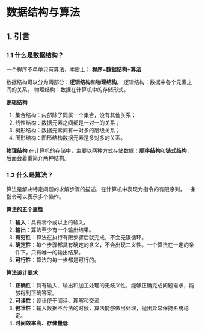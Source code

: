 ﻿# 数据结构与算法
## 1. 引言
### 1.1 什么是数据结构？
一个程序不单单只有算法，本质上：
**程序=数据结构+算法**

数据结构可以分为两部分：**逻辑结构**和**物理结构**。
逻辑结构：数据中各个元素之间的关系。
物理结构：数据在计算机中的存储形式。

**逻辑结构**
1. 集合结构：内部除了同属一个集合，没有其他关系；
2. 线性结构：数据元素之间都是一对一的关系；
3. 树形结构：数据元素间有一对多的层级关系；
4. 图形结构：图形结构数据元素是多对多的关系。

**物理结构**
在计算机的存储中，主要以两种方式存储数据：**顺序结构**和**链式结构**，后面会着重简介两种结构。

### 1.2 什么是算法？
算法是解决特定问题的求解步骤的描述，在计算机中表现为指令的有限序列，一条指令可以表示多个操作。

**算法的五个属性**
1. **输入**：具有零个或以上的输入。
2. **输出**：算法至少有一个输出结果。
3. **有穷性**：算法在执行有限步骤后就完成，不会无限循环。
4. **确定性**：每个步骤都具有确定的含义，不会出现二义性。一个算法在一定的条件下，只有唯一的输出结果。
5. **可行性**：算法的每一步都是可行的。

**算法设计要求**
1. **正确性**：具有输入、输出和加工处理的无歧义性，能够正确完成问题需求，能够得到正确答案。
2. **可读性**：设计便于阅读、理解和交流
3. **健壮性**：输入数据不合法的时候，算法能够做出处理，抛出异常保持系统稳定。
4. **时间效率高、存储量低**
